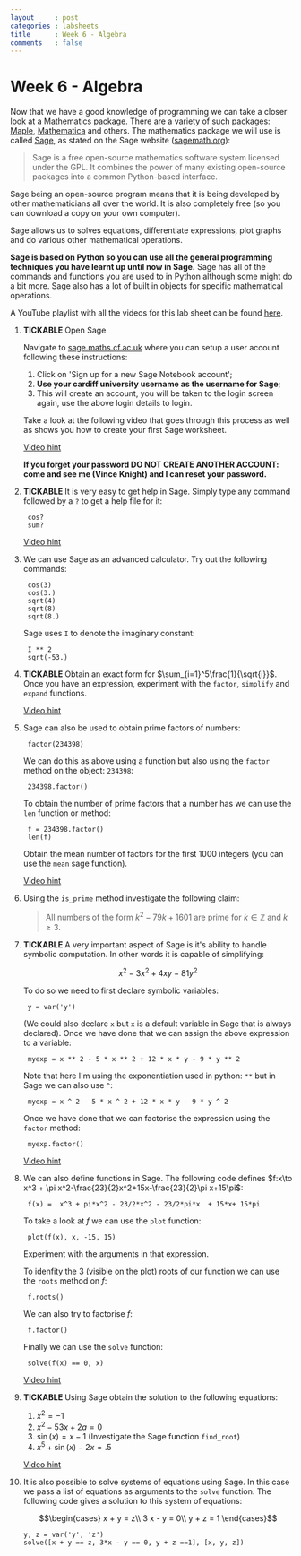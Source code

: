 ```yaml
---
layout     : post
categories : labsheets
title      : Week 6 - Algebra
comments   : false
---
```

# Week 6 - Algebra

Now that we have a good knowledge of programming we can take a closer look at a Mathematics package. There are a variety of such packages: [Maple](http://www.maplesoft.com/products/maple/), [Mathematica](http://www.wolfram.com/products/) and others. The mathematics package we will use is called [Sage](http://sagemath.org/), as stated on the Sage website ([sagemath.org](http://sagemath.org/)):

> Sage is a free open-source mathematics software system licensed under the GPL. It combines the power of many existing open-source packages into a common Python-based interface.

Sage being an open-source program means that it is being developed by other mathematicians all over the world. It is also completely free (so you can download a copy on your own computer).

Sage allows us to solves equations, differentiate expressions, plot graphs and do various other mathematical operations.

**Sage is based on Python so you can use all the general programming techniques you have learnt up until now in Sage.** Sage has all of the commands and functions you are used to in Python although some might do a bit more. Sage also has a lot of built in objects for specific mathematical operations.

A YouTube playlist with all the videos for this lab sheet can be found [here](http://www.youtube.com/playlist?list=PLnC5h3PY-znyytHl2YQjE41o-TdfewmKr).

1. **TICKABLE** Open Sage

    Navigate to [sage.maths.cf.ac.uk](https://sage.maths.cf.ac.uk/) where you can setup a user account following these instructions:

    1. Click on 'Sign up for a new Sage Notebook account';
    2. **Use your cardiff university username as the username for Sage**;
    3. This will create an account, you will be taken to the login screen again, use the above login details to login.

    Take a look at the following video that goes through this process as well as shows you how to create your first Sage worksheet.

    [Video hint](http://www.youtube.com/watch?v=3E9LvXV_zrA&feature=youtu.be)

    **If you forget your password DO NOT CREATE ANOTHER ACCOUNT: come and see me (Vince Knight) and I can reset your password.**

2. **TICKABLE** It is very easy to get help in Sage. Simply type any command followed by a `?` to get a help file for it:

        cos?
        sum?

    [Video hint](http://youtu.be/Fbq1GNiF85k)

3. We can use Sage as an advanced calculator. Try out the following commands:

        cos(3)
        cos(3.)
        sqrt(4)
        sqrt(8)
        sqrt(8.)

    Sage uses `I` to denote the imaginary constant:

        I ** 2
        sqrt(-53.)


4. **TICKABLE** Obtain an exact form for $\sum_{i=1}^5\frac{1}{\sqrt{i}}$. Once you have an expression, experiment with the `factor`, `simplify` and `expand` functions.

    [Video hint](http://youtu.be/kJwDWY6Wd7s)

5. Sage can also be used to obtain prime factors of numbers:

        factor(234398)

    We can do this as above using a function but also using the `factor` method on the object: `234398`:

        234398.factor()

    To obtain the number of prime factors that a number has we can use the `len` function or method:

        f = 234398.factor()
        len(f)

    Obtain the mean number of factors for the first 1000 integers (you can use the `mean` sage function).

    [Video hint](http://youtu.be/5e0wAaO4I84)

6. Using the `is_prime` method investigate the following claim:

    > All numbers of the form $k^2-79k+1601$ are prime for $k\in\mathbb{Z}$ and $k\geq 3$.

7. **TICKABLE** A very important aspect of Sage is it's ability to handle symbolic computation. In other words it is capable of simplifying:

    $$x^2 - 3x^2 + 4xy - 81 y^2$$

    To do so we need to first declare symbolic variables:

        y = var('y')

    (We could also declare `x` but `x` is a default variable in Sage that is always declared). Once we have done that we can assign the above expression to a variable:

        myexp = x ** 2 - 5 * x ** 2 + 12 * x * y - 9 * y ** 2

    Note that here I'm using the exponentiation used in python: `**` but in Sage we can also use `^`:

        myexp = x ^ 2 - 5 * x ^ 2 + 12 * x * y - 9 * y ^ 2

    Once we have done that we can factorise the expression using the `factor` method:

        myexp.factor()

    [Video hint](http://youtu.be/_mmHrQ7FzaY)

8. We can also define functions in Sage. The following code defines $f:x\to x^3 + \pi x^2-\frac{23}{2}x^2+15x-\frac{23}{2}\pi x+15\pi$:

        f(x) =  x^3 + pi*x^2 - 23/2*x^2 - 23/2*pi*x  + 15*x+ 15*pi

    To take a look at $f$ we can use the `plot` function:

        plot(f(x), x, -15, 15)

    Experiment with the arguments in that expression.

    To idenfity the 3 (visible on the plot) roots of our function we can use the `roots` method on $f$:

        f.roots()

    We can also try to factorise $f$:

        f.factor()

    Finally we can use the `solve` function:

        solve(f(x) == 0, x)

    [Video hint](http://youtu.be/UA7LVwmMmfk)

9. **TICKABLE** Using Sage obtain the solution to the following equations:

    1. $x^2 = -1$
    2. $x^2 - 53 x + 2 a = 0$
    4. $\sin(x) = x - 1$ (Investigate the Sage function `find_root`)
    3. $x^5 + \sin(x) - 2x = .5$

    [Video hint](http://youtu.be/GVEbkBXBmTw)

10. It is also possible to solve systems of equations using Sage. In this case we pass a list of equations as arguments to the `solve` function. The following code gives a solution to this system of equations:

    $$\begin{cases}
    x + y = z\\
    3 x - y = 0\\
    y + z = 1
    \end{cases}$$

        y, z = var('y', 'z')
        solve([x + y == z, 3*x - y == 0, y + z ==1], [x, y, z])
